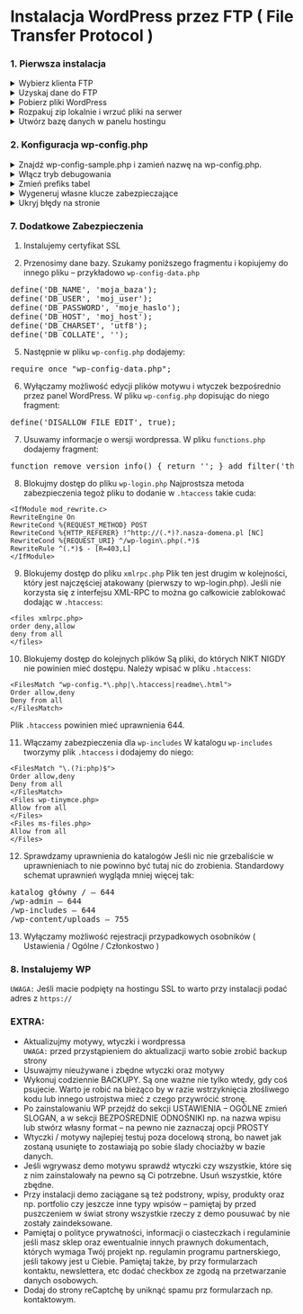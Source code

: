 # Instalacja WordPress przez FTP ( File Transfer Protocol )

### 1. Pierwsza instalacja

<details>
  <summary>
    Wybierz klienta FTP
  </summary>
  <p>
    (np. FileZilla - MacOS, WinSCP - Windows)
  </p>
</details>

<details>
  <summary>
    Uzyskaj dane do FTP
  </summary>
  <p>
    (host, login, hasło, protokół i port (dwa ostatnie to najczęściej FTP / 21)
  </p>
</details>

<details>
  <summary>
    Pobierz pliki WordPress
  </summary>
  <p>
    ( https://pl.wordpress.org/download/ )
  </p>
</details>

<details>
  <summary>
    Rozpakuj zip lokalnie i wrzuć pliki na serwer
  </summary>
  <p>
    Wrzuć zawartość katalogu wordpress do głównego katalogu (example.pl), lub podkatalogu (example.pl/wordpress).
  </p>
</details>  

<details>
  <summary>
    Utwórz bazę danych w panelu hostingu
  </summary>
  <p>
    ( nazwa bazy, nazwa użytkownika, hasło ) <br>
    <strong>UWAGA:</strong> Pamiętaj by dać jakieś mało oczywiste hasło i nazwę użytkownika  </p>
</details>  

### 2. Konfiguracja wp-config.php

<details>
  <summary>
    Znajdź wp-config-sample.php i zamień nazwę na wp-config.php.
  </summary>
  <p>
    Otwieramy plik w edytorze tekstowym i wpisujemy to co udało się stworzyć w panelu hostingowym tworząc bazę danych.<br>
    ( name, user, password, host, charset )
  </p>
</details> 

<details>
  <summary>
    Włącz tryb debugowania
  </summary>
  <p>
    To absolutna podstawa. W trybie debugowania wyświetlane są wszystkie możliwe komunikaty o błędach – łatwo więc wyłapać wszelkie niedociągnięcia i pomyłki. Aby włączyć ten tryb należy w pliku wp-config.php zmienić następującą linię
<pre>define('WP_DEBUG', true);</pre>
Po zakończeniu prac nad stroną należy bezwzględnie wyłączyć tryb debugowania.
  </p>
</details> 

<details>
  <summary>
    Zmień prefiks tabel
  </summary>
  <p>
    - Zmień prefiks w pliku konfiguracyjnym wp-config.php z 'wp_' na coś innego ( $table_prefix = 'wp_'; ).<br>
    - Zmień prefiks tabel bazy danych w phpMyAdmin.<br>
    - Zmień wartości wybranych opcji w tabeli bazy danych ( wp_options ):<br>
    -- `wp_user_roles`,
    -- `wp_user_roles`,
    - Zmień wartości wybranych opcji w tabeli bazy danych ( wp_usermeta ):<br>
    -- `wp_capabilities`,
    -- `wp_user_level`,
    -- `wp_user-settings`,
    -- `wp_dashboard_quick_press_last_post_id`,
    -- `wp_user-settings-time`.
  </p>
</details> 

<details>
  <summary>
    Wygeneruj własne klucze zabezpieczające
  </summary>
  <p>
    Generujemy własne klucze zabezpieczające dane przechowywane w ciasteczkach. <br>
    ( Własne klucze można wygenerować tutaj: https://api.wordpress.org/secret-key/1.1/salt/ )
  </p>
</details> 

<details>
  <summary>
    Ukryj błędy na stronie
  </summary>
  <p>
    Ukrywamy błędy ( w pliku `wp-config.php` ). Szukamy teraz:
  <pre>define('WP_DEBUG', false); </pre>
  i zamieniamy ten fragment na:
  <pre>define('WP_DEBUG', false);
  if ( ! WP_DEBUG ) {
  ini_set('display_errors', 0);
  }
  </pre>
  </p>
</details> 


### 7. Dodatkowe Zabezpieczenia

1. Instalujemy certyfikat SSL

4. Przenosimy dane bazy. Szukamy poniższego fragmentu i kopiujemy do innego pliku – przykładowo `wp-config-data.php`
<pre>define('DB_NAME', 'moja_baza');
define('DB_USER', 'moj_user');
define('DB_PASSWORD', 'moje_haslo');
define('DB_HOST', 'moj_host');
define('DB_CHARSET', 'utf8');
define('DB_COLLATE', ''); </pre>

5. Następnie w pliku `wp-config.php` dodajemy:
<pre>require_once "wp-config-data.php"; </pre>

6. Wyłączamy możliwość edycji plików motywu i wtyczek bezpośrednio przez panel WordPress. W pliku `wp-config.php` dopisując do niego fragment:
<pre>define('DISALLOW_FILE_EDIT', true); </pre>

7. Usuwamy informacje o wersji wordpressa. W pliku `functions.php` dodajemy fragment:
<pre>function remove_version_info() { return ''; } add_filter('the_generator', 'remove_version_info'); remove_action('wp_head', 'wp_generator');</pre>

8. Blokujmy dostęp do pliku `wp-login.php`
Najprostsza metoda zabezpieczenia tegoż pliku to dodanie w `.htaccess` takie cuda:
```
<IfModule mod_rewrite.c>
RewriteEngine On
RewriteCond %{REQUEST_METHOD} POST
RewriteCond %{HTTP_REFERER} !^http://(.*)?.nasza-domena.pl [NC]
RewriteCond %{REQUEST_URI} ^/wp-login\.php(.*)$
RewriteRule ^(.*)$ - [R=403,L]
</IfModule>
```

9. Blokujemy dostęp do pliku `xmlrpc.php`
Plik ten jest drugim w kolejności, który jest najczęściej atakowany (pierwszy to wp-login.php). Jeśli nie korzysta się z interfejsu XML-RPC to można go całkowicie zablokować dodając w `.htaccess`:
```
<files xmlrpc.php>
order deny,allow
deny from all
</files>
```

10. Blokujemy dostęp do kolejnych plików
Są pliki, do których NIKT NIGDY nie powinien mieć dostępu. Należy wpisać w pliku `.htaccess`:
```
<FilesMatch "wp-config.*\.php|\.htaccess|readme\.html">
Order allow,deny
Deny from all
</FilesMatch>
```
Plik `.htaccess` powinien mieć uprawnienia 644.

11. Włączamy zabezpieczenia dla `wp-includes`
W katalogu `wp-includes` tworzymy plik `.htaccess` i dodajemy do niego:
```
<FilesMatch "\.(?i:php)$">
Order allow,deny
Deny from all
</FilesMatch>
<Files wp-tinymce.php>
Allow from all
</Files>
<Files ms-files.php>
Allow from all
</Files>
```

12. Sprawdzamy uprawnienia do katalogów
Jeśli nic nie grzebaliście w uprawnieniach to nie powinno być tutaj nic do zrobienia. Standardowy schemat uprawnień wygląda mniej więcej tak:
<pre>katalog główny / – 644
/wp-admin – 644
/wp-includes – 644
/wp-content/uploads – 755</pre>

13. Wyłączamy możliwość rejestracji przypadkowych osobników ( Ustawienia / Ogólne / Członkostwo )

### 8. Instalujemy WP
`UWAGA:` Jeśli macie podpięty na hostingu SSL to warto przy instalacji podać adres z `https://`

### EXTRA:
- Aktualizujmy motywy, wtyczki i wordpressa <br>
`UWAGA:` przed przystąpieniem do aktualizacji warto sobie zrobić backup strony
- Usuwajmy nieużywane i zbędne wtyczki oraz motywy
- Wykonuj codziennie BACKUPY. Są one ważne nie tylko wtedy, gdy coś psujecie. Warto je robić na bieżąco by w razie wstrzyknięcia złośliwego kodu lub innego ustrojstwa mieć z czego przywrócić stronę.
- Po zainstalowaniu WP przejdź do sekcji USTAWIENIA – OGÓLNE zmień SLOGAN, a w sekcji BEZPOŚREDNIE ODNOŚNIKI np. na nazwa wpisu lub stwórz własny format – na pewno nie zaznaczaj opcji PROSTY
- Wtyczki / motywy najlepiej testuj poza docelową stroną, bo nawet jak zostaną usunięte to zostawiają po sobie ślady chociażby w bazie danych. 
- Jeśli wgrywasz demo motywu sprawdź wtyczki czy wszystkie, które się z nim zainstalowały na pewno są Ci potrzebne. Usuń wszystkie, które zbędne. 
- Przy instalacji demo zaciągane są też podstrony, wpisy, produkty oraz np. portfolio czy jeszcze inne typy wpisów – pamiętaj by przed puszczeniem w świat strony wszystkie rzeczy z demo pousuwać by nie zostały zaindeksowane.
- Pamiętaj o polityce prywatności, informacji o ciasteczkach i regulaminie jeśli masz sklep oraz ewentualnie innych prawnych dokumentach, których wymaga Twój projekt np. regulamin programu partnerskiego, jeśli takowy jest u Ciebie. Pamiętaj także, by przy formularzach kontaktu, newslettera, etc dodać checkbox ze zgodą na przetwarzanie danych osobowych.
- Dodaj do strony reCaptchę by uniknąć spamu prz formularzach np. kontaktowym.

